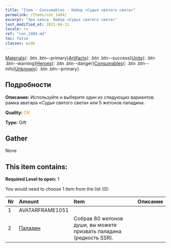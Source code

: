 ```yaml
---
title: "Item - Consumables - Набор «Судья святого света»"
permalink: /Items/con_1484/
excerpt: "Эра хаоса  Набор «Судья святого света»"
last_modified_at: 2021-04-11
locale: ru
ref: "con_1484.md"
toc: false
classes: wide
---
```

 [Materials](/ru/Items/){: .btn .btn--primary}[Artifacts](/ru/Items/Artifacts/){: .btn .btn--success}[Units](/ru/Items/Units/){: .btn .btn--warning}[Heroes](/ru/Items/Heroes/){: .btn .btn--danger}[Consumables](/ru/Items/Consumables/){: .btn .btn--info}[Unknown](/ru/Items/Unknown/){: .btn .btn--primary}

## Подробности
 **Описание:** Используйте и выберите один из следующих вариантов: рамка аватара «Судья святого света» или 5 жетонов паладина.

 **Quality:** <span style="color: #FF8C00">OK</span>

 **Type:** Gift

## Gather

  None

## This item contains:

 **Required Level to open:** 1

 You would need to choose 1 item from the list (0):

  | Nr | Amount |     Item    | Описание |
  |:---|:-------|:------------|:-----------:|
  | 1 | AVATARFRAME1051 | 
  | 2 | [Паладин](/ru/Items/unt_197/) | Собрав 80 жетонов души, вы можете призвать паладина (редкость SSR). | 

